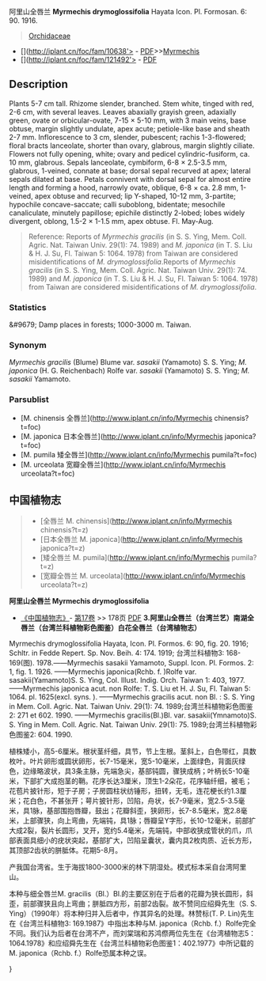 阿里山全唇兰 **Myrmechis drymoglossifolia** Hayata Icon. Pl. Formosan. 6: 90. 1916.

> [Orchidaceae](http://www.iplant.cn/info/Orchidaceae?t=foc)
* [](http://iplant.cn/foc/fam/10638'> - [PDF](http://iplant.cn/foc/pdf/Orchidaceae.pdf)>>[Myrmechis](http://www.iplant.cn/info/Myrmechis?t=foc)
* [](http://iplant.cn/foc/fam/121492'> - [PDF](http://www.iplant.cn/foc/pdf/Myrmechis.pdf)

## Description

Plants 5-7 cm tall. Rhizome slender, branched. Stem white, tinged with red, 2-6 cm, with several leaves. Leaves abaxially grayish green, adaxially green, ovate or orbicular-ovate, 7-15 × 5-10 mm, with 3 main veins, base obtuse, margin slightly undulate, apex acute; petiole-like base and sheath 2-7 mm. Inflorescence to 3 cm, slender, pubescent; rachis 1-3-flowered; floral bracts lanceolate, shorter than ovary, glabrous, margin slightly ciliate. Flowers not fully opening, white; ovary and pedicel cylindric-fusiform, ca. 10 mm, glabrous. Sepals lanceolate, cymbiform, 6-8 × 2.5-3.5 mm, glabrous, 1-veined, connate at base; dorsal sepal recurved at apex; lateral sepals dilated at base. Petals connivent with dorsal sepal for almost entire length and forming a hood, narrowly ovate, oblique, 6-8 × ca. 2.8 mm, 1-veined, apex obtuse and recurved; lip Y-shaped, 10-12 mm, 3-partite; hypochile concave-saccate; calli suboblong, bidentate; mesochile canaliculate, minutely papillose; epichile distinctly 2-lobed; lobes widely divergent, oblong, 1.5-2 × 1-1.5 mm, apex obtuse. Fl. May-Aug.


> Reference: 
> Reports of *Myrmechis gracilis* (in S. S. Ying, Mem. Coll. Agric. Nat. Taiwan Univ. 29(1): 74. 1989) and *M. japonica* (in T. S. Liu & H. J. Su, Fl. Taiwan 5: 1064. 1978) from Taiwan are considered misidentifications of *M. drymoglossifolia*.Reports of *Myrmechis gracilis* (in S. S. Ying, Mem. Coll. Agric. Nat. Taiwan Univ. 29(1): 74. 1989) and *M. japonica* (in T. S. Liu & H. J. Su, Fl. Taiwan 5: 1064. 1978) from Taiwan are considered misidentifications of *M. drymoglossifolia*.

### Statistics
&amp;#9679; Damp places in forests; 1000-3000 m. Taiwan.

### Synonym
*Myrmechis gracilis* (Blume) Blume var. *sasakii* (Yamamoto) S. S. Ying; *M. japonica* (H. G. Reichenbach) Rolfe var. *sasakii* (Yamamoto) S. S. Ying; *M. sasakii* Yamamoto.



### Parsublist

* [M.  chinensis  全唇兰](http://www.iplant.cn/info/Myrmechis chinensis?t=foc)
* [M.  japonica  日本全唇兰](http://www.iplant.cn/info/Myrmechis japonica?t=foc)
* [M.  pumila  矮全唇兰](http://www.iplant.cn/info/Myrmechis pumila?t=foc)
* [M.  urceolata  宽瓣全唇兰](http://www.iplant.cn/info/Myrmechis urceolata?t=foc)


## 中国植物志

> * [全唇兰  M.  chinensis](http://www.iplant.cn/info/Myrmechis chinensis?t=z)
> * [日本全唇兰  M.  japonica](http://www.iplant.cn/info/Myrmechis japonica?t=z)
> * [矮全唇兰  M.  pumila](http://www.iplant.cn/info/Myrmechis pumila?t=z)
> * [宽瓣全唇兰  M.  urceolata](http://www.iplant.cn/info/Myrmechis urceolata?t=z)


**阿里山全唇兰 Myrmechis drymoglossifolia**

* [《中国植物志》](http://www.iplant.cn/frps)- [第17卷](http://www.iplant.cn/frps/vol/17) >> 178页 [PDF](http://www.iplant.cn/frps/pdf/17/178a.pdf)
**3.阿里山全唇兰（台湾兰艺）南湖全唇兰（台湾兰科植物彩色图鉴）白花全唇兰（台湾植物志）**

Myrmechis drymoglossifolia Hayata, Icon. Pl. Formos. 6: 90, fig. 20. 1916; Schltr. in Fedde Repert. Sp. Nov. Beih. 4: 174. 1919; 台湾兰科植物3: 168-169(图). 1978.——Myrmechis sasakii Yamamoto, Suppl. Icon. Pl. Formos. 2: 1, fig. 1. 1926. ——Myrmechis japonica(Rchb. f. )Rolfe var. sasakii(Yamamoto)S. S. Ying, Col. Illust. Indig. Orch. Taiwan 1: 403, 1977. ——Myrmechis japonica acut. non Rolfe: T. S. Liu et H. J. Su, Fl. Taiwan 5: 1064. pl. 1625(excl. syns. ). ——Myrmechis gracilis acut. non Bl. : S. S. Ying in Mem. Coll. Agric. Nat. Taiwan Univ. 29(1): 74. 1989;台湾兰科植物彩色图鉴2: 271 et 602. 1990. ——Myrmechis gracilis(Bl.)Bl. var. sasakii(Ymnamoto)S. S. Ying in Mem. Coll. Agric. Nat. Taiwan Univ. 29(1): 75. 1989;台湾兰科植物彩色图鉴2: 604. 1990.

植株矮小，高5-6厘米。根状茎纤细，具节，节上生根。茎斜上，白色带红，具数枚叶。叶片卵形或圆状卵形，长7-15毫米，宽5-10毫米，上面绿色，背面灰绿色，边缘略波状，具3条主脉，先端急尖，基部钝圆，骤狭成柄；叶柄长5-10毫米，下部扩大成抱茎的鞘。花序长达3厘米，顶生1-2朵花，花序轴纤细，被毛；花苞片披针形，短于子房；子房圆柱状纺锤形，扭转，无毛，连花梗长约1.3厘米；花白色，不甚张开；萼片披针形，凹陷，舟状，长7-9毫米，宽2.5-3.5毫米，具1脉，基部围抱唇瓣，鼓出；花瓣斜歪，狭卵形，长7-8.5毫米，宽2.8毫米，上部骤狭，向上弯曲，先端钝，具1脉；唇瓣呈Y字形，长10-12毫米，前部扩大成2裂，裂片长圆形，叉开，宽约5.4毫米，先端钝，中部收狭成管状的爪，爪部表面具细小的疣状突起，基部扩大，凹陷呈囊状，囊内具2枚肉质、近长方形，其顶部2齿状的胼胝体。花期5-8月。

产我国台湾省。生于海拔1800-3000米的林下阴湿处。模式标本采自台湾阿里山。

本种与细全唇兰M. gracilis（Bl.）Bl.的主要区别在于后者的花瓣为狭长圆形，斜 歪，前部骤狭且向上弯曲；胼胝四方形，前部2齿裂。故不赞同应绍舜先生（S. S. Ying）（1990年）将本种归并入后者中，作其异名的处理。林赞标(T. P. Lin)先生在《台湾兰科植物3: 169.1987》中指出本种与M. japonica（Rchb. f.）Rolfe完全不同。我们认为后者在台湾不产，而刘棠瑞和苏鸿傺两位先生在《台湾植物志5：1064.1978》和应绍舜先生在《台湾兰科植物彩色图鉴1：402.1977》中所记载的M. japonica（Rchb. f.）Rolfe恐属本种之误。



}